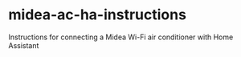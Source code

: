 # midea-ac-ha-instructions
Instructions for connecting a Midea Wi-Fi air conditioner with Home Assistant
